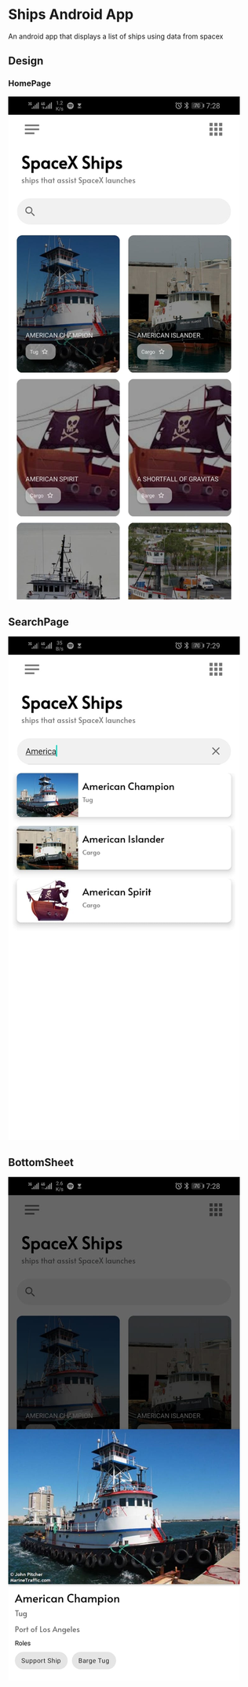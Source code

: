# Ships Android App
An android app that displays a list of ships using data from spacex 

## Design
### HomePage
![homepage](./img/home_page.jpeg)

## SearchPage
![searchpage](./img/search_page.jpeg)

## BottomSheet
![bottomsheet](./img/bottom_sheet.jpeg)